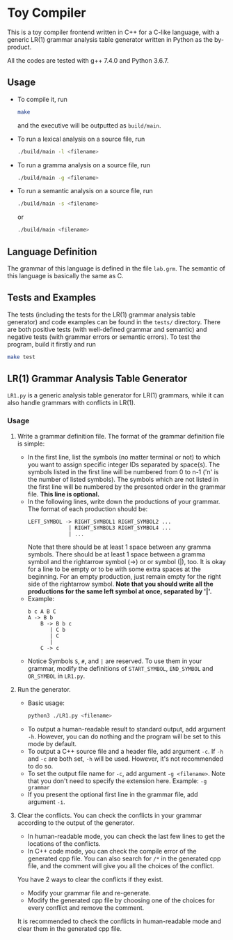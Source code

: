 # Toy Compiler

This is a toy compiler frontend written in C++ for a C-like language, with a generic LR(1) grammar analysis table generator written in Python as the by-product.

All the codes are tested with g++ 7.4.0 and Python 3.6.7.

## Usage

- To compile it, run
  ```bash
  make
  ```

  and the executive will be outputted as `build/main`.

- To run a lexical analysis on a source file, run
  ```bash
  ./build/main -l <filename>
  ```

- To run a gramma analysis on a source file, run
  ```bash
  ./build/main -g <filename>
  ```

- To run a semantic analysis on a source file, run
  ```bash
  ./build/main -s <filename>
  ```
  or
  ```bash
  ./build/main <filename>
  ```

## Language Definition

The grammar of this language is defined in the file `lab.grm`. The semantic of this language is basically the same as C.

## Tests and Examples

The tests (including the tests for the LR(1) grammar analysis table generator) and code examples can be found in the `tests/` directory. There are both positive tests (with well-defined grammar and semantic) and negative tests (with grammar errors or semantic errors). To test the program, build it firstly and run
```bash
make test
```

## LR(1) Grammar Analysis Table Generator

`LR1.py` is a generic analysis table generator for LR(1) grammars, while it can also handle grammars with conflicts in LR(1).

### Usage

1. Write a grammar definition file. The format of the grammar definition file is simple:
   - In the first line, list the symbols (no matter terminal or not) to which you want to assign specific integer IDs separated by space(s). The symbols listed in the first line will be numbered from 0 to n-1 ('n' is the number of listed symbols). The symbols which are not listed in the first line will be numbered by the presented order in the grammar file. **This line is optional.**
   - In the following lines, write down the productions of your grammar. The format of each production should be:
     ```
     LEFT_SYMBOL -> RIGHT_SYMBOL1 RIGHT_SYMBOL2 ...
                  | RIGHT_SYMBOL3 RIGHT_SYMBOL4 ...
                  | ...
     ```
     Note that there should be at least 1 space between any gramma symbols. There should be at least 1 space between a gramma symbol and the rightarrow symbol (->) or or symbol (|), too. It is okay for a line to be empty or to be with some extra spaces at the beginning.
     For an empty production, just remain empty for the right side of the rightarrow symbol.
     **Note that you should write all the productions for the same left symbol at once, separated by '|'.**
   - Example:
     ```
     b c A B C
     A -> B b
         B -> B b c
            | C b
            | C
            |
         C -> c
     ```
   - Notice
     Symbols `S`, `#`, and `|` are reserved. To use them in your grammar, modify the definitions of `START_SYMBOL`, `END_SYMBOL` and `OR_SYMBOL` in `LR1.py`.
2. Run the generator.
   - Basic usage:
     ```bash
     python3 ./LR1.py <filename>
     ```
   - To output a human-readable result to standard output, add argument `-h`. However, you can do nothing and the program will be set to this mode by default.
   - To output a C++ source file and a header file, add argument `-c`. If `-h` and `-c` are both set, `-h` will be used. However, it's not recommended to do so.
   - To set the output file name for `-c`, add argument `-g <filename>`. Note that you don't need to specify the extension here. Example: `-g grammar`
   - If you present the optional first line in the grammar file, add argument `-i`.
3. Clear the conflicts.
   You can check the conflicts in your grammar according to the output of the generator.
   - In human-readable mode, you can check the last few lines to get the locations of the conflicts.
   - In C++ code mode, you can check the compile error of the generated cpp file. You can also search for `/*` in the generated cpp file, and the comment will give you all the choices of the conflict.

   You have 2 ways to clear the conflicts if they exist.
   - Modify your grammar file and re-generate.
   - Modify the generated cpp file by choosing one of the choices for every conflict and remove the comment.

   It is recommended to check the conflicts in human-readable mode and clear them in the generated cpp file.
